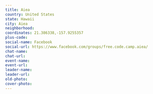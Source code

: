 ```yaml
---
title: Aiea
country: United States
state: Hawaii
city: Aiea
neighborhood: 
coordinates: 21.386338,-157.9255357
plus-code:
social-name: Facebook
social-url: https://www.facebook.com/groups/free.code.camp.aiea/
chat-name:
chat-url:
event-name:
event-url:
leader-name:
leader-url:
old-photo: 
cover-photo:
---
```

